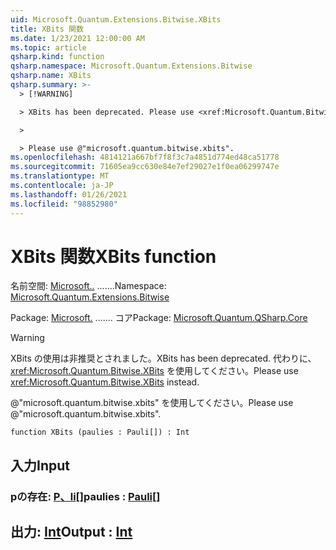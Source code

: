 ```yaml
---
uid: Microsoft.Quantum.Extensions.Bitwise.XBits
title: XBits 関数
ms.date: 1/23/2021 12:00:00 AM
ms.topic: article
qsharp.kind: function
qsharp.namespace: Microsoft.Quantum.Extensions.Bitwise
qsharp.name: XBits
qsharp.summary: >-
  > [!WARNING]

  > XBits has been deprecated. Please use <xref:Microsoft.Quantum.Bitwise.XBits> instead.

  >

  > Please use @"microsoft.quantum.bitwise.xbits".
ms.openlocfilehash: 4814121a667bf7f8f3c7a4851d774ed48ca51778
ms.sourcegitcommit: 71605ea9cc630e84e7ef29027e1f0ea06299747e
ms.translationtype: MT
ms.contentlocale: ja-JP
ms.lasthandoff: 01/26/2021
ms.locfileid: "98852980"
---
```

# <a name="xbits-function"></a><span data-ttu-id="c8cc6-102">XBits 関数</span><span class="sxs-lookup"><span data-stu-id="c8cc6-102">XBits function</span></span>

<span data-ttu-id="c8cc6-103">名前空間: [Microsoft..](xref:Microsoft.Quantum.Extensions.Bitwise) .......</span><span class="sxs-lookup"><span data-stu-id="c8cc6-103">Namespace: [Microsoft.Quantum.Extensions.Bitwise](xref:Microsoft.Quantum.Extensions.Bitwise)</span></span>

<span data-ttu-id="c8cc6-104">Package: [Microsoft.](https://nuget.org/packages/Microsoft.Quantum.QSharp.Core) ....... コア</span><span class="sxs-lookup"><span data-stu-id="c8cc6-104">Package: [Microsoft.Quantum.QSharp.Core](https://nuget.org/packages/Microsoft.Quantum.QSharp.Core)</span></span>


> [!WARNING]
> <span data-ttu-id="c8cc6-105">XBits の使用は非推奨とされました。</span><span class="sxs-lookup"><span data-stu-id="c8cc6-105">XBits has been deprecated.</span></span> <span data-ttu-id="c8cc6-106">代わりに、<xref:Microsoft.Quantum.Bitwise.XBits> を使用してください。</span><span class="sxs-lookup"><span data-stu-id="c8cc6-106">Please use <xref:Microsoft.Quantum.Bitwise.XBits> instead.</span></span>
>
> <span data-ttu-id="c8cc6-107">@"microsoft.quantum.bitwise.xbits" を使用してください。</span><span class="sxs-lookup"><span data-stu-id="c8cc6-107">Please use @"microsoft.quantum.bitwise.xbits".</span></span>



```qsharp
function XBits (paulies : Pauli[]) : Int
```


## <a name="input"></a><span data-ttu-id="c8cc6-108">入力</span><span class="sxs-lookup"><span data-stu-id="c8cc6-108">Input</span></span>

### <a name="paulies--pauli"></a><span data-ttu-id="c8cc6-109">pの存在: [P、li](xref:microsoft.quantum.lang-ref.pauli)[]</span><span class="sxs-lookup"><span data-stu-id="c8cc6-109">paulies : [Pauli](xref:microsoft.quantum.lang-ref.pauli)[]</span></span>





## <a name="output--int"></a><span data-ttu-id="c8cc6-110">出力: [Int](xref:microsoft.quantum.lang-ref.int)</span><span class="sxs-lookup"><span data-stu-id="c8cc6-110">Output : [Int](xref:microsoft.quantum.lang-ref.int)</span></span>

